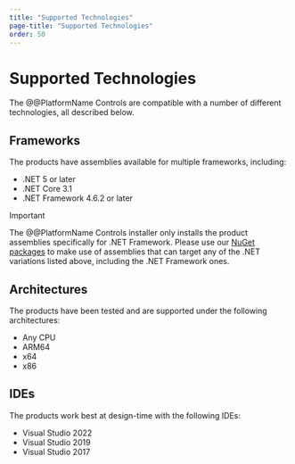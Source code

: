 ```yaml
---
title: "Supported Technologies"
page-title: "Supported Technologies"
order: 50
---
```

# Supported Technologies

The @@PlatformName Controls are compatible with a number of different technologies, all described below.

## Frameworks

The products have assemblies available for multiple frameworks, including:

- .NET 5 or later
- .NET Core 3.1
- .NET Framework 4.6.2 or later

> [!IMPORTANT]
> The @@PlatformName Controls installer only installs the product assemblies specifically for .NET Framework.  Please use our [NuGet packages](nuget.md) to make use of assemblies that can target any of the .NET variations listed above, including the .NET Framework ones.

## Architectures

The products have been tested and are supported under the following architectures:

- Any CPU
- ARM64
- x64
- x86

## IDEs

The products work best at design-time with the following IDEs:

- Visual Studio 2022
- Visual Studio 2019
- Visual Studio 2017
